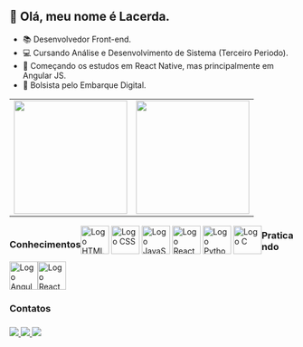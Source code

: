 ## 👋 Olá, meu nome é Lacerda.
- 📚 Desenvolvedor Front-end.
- 💻 Cursando Análise e Desenvolvimento de Sistema (Terceiro Periodo).
- 📖 Começando os estudos em React Native, mas principalmente em Angular JS.
- 🎒 Bolsista pelo Embarque Digital.

<div style="display=inline block">
  <table>
    <tr>
      <td height='200px' align='center'><img height='200px' src="https://github-readme-stats.vercel.app/api?username=FKaiserGD&hide_border=true&show_icons=true&count_private=true&theme=midnight-purple"></td>
      <td height='200px' align='center'><img height='200px' src="https://github-readme-stats.vercel.app/api/top-langs/?username=FKaiserGD&hide_border=true&layout=compact&theme=midnight-purple"></td>
    </tr>
  </table>
</div>
<h3 style="float: left;">Conhecimentos</h3>
<div style="float: left;">
  <img alt="Logo HTML" height="50" width="50" src="https://cdn.jsdelivr.net/gh/devicons/devicon/icons/html5/html5-original.svg" />
  <img alt="Logo CSS" height="50" width="50" src="https://cdn.jsdelivr.net/gh/devicons/devicon/icons/css3/css3-original.svg" />
  <img alt="Logo JavaScript" height="50" width="50" src="https://cdn.jsdelivr.net/gh/devicons/devicon/icons/javascript/javascript-original.svg" /> 
  <img alt="Logo React" height="50" width="50" src="https://cdn.jsdelivr.net/gh/devicons/devicon/icons/react/react-original-wordmark.svg" />
  <img alt="Logo Python" height="50" width="50" src="https://cdn.jsdelivr.net/gh/devicons/devicon/icons/python/python-original.svg" />
  <img alt="Logo C" height="50" width="50" src="https://cdn.jsdelivr.net/gh/devicons/devicon/icons/c/c-original.svg" />
</div>
<h3>Praticando</h3>
<div style="display: flex;">
  <img alt="Logo Angular" height="50" width="50" src="https://cdn.jsdelivr.net/gh/devicons/devicon/icons/angularjs/angularjs-original.svg"/>
  <img alt="Logo React" height="50" width="50" src="https://cdn.jsdelivr.net/gh/devicons/devicon/icons/react/react-original-wordmark.svg" />
</div>   
<h3>Contatos<h3>
<div style="display-inline block">
  <img src="https://img.shields.io/badge/Instagram-E4405F?style=for-the-badge&logo=instagram&logoColor=white"><a href="https://instagram.com/lip_lacerda" target="_blank">
  <img src="https://img.shields.io/badge/LinkedIn-0077B5?style=for-the-badge&logo=linkedin&logoColor=white"><a href="https://www.linkedin.com/in/filipe-lacerda-7b6136234" target="_blank">
  <img src="https://img.shields.io/badge/GitHub-100000?style=for-the-badge&logo=github&logoColor=white"><a href="https://github.com/FKaiserGD" target="_blank">
</div>
